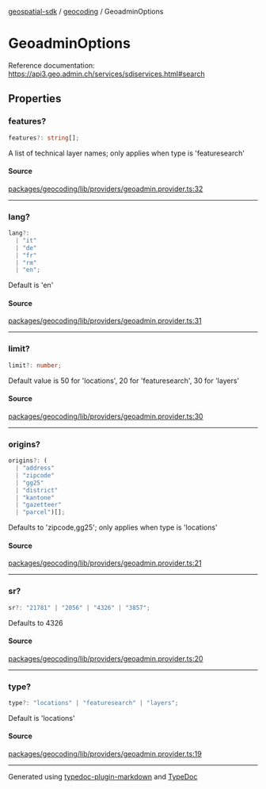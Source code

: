 [geospatial-sdk](../../index.md) / [geocoding](../index.md) / GeoadminOptions

# GeoadminOptions

Reference documentation: https://api3.geo.admin.ch/services/sdiservices.html#search

## Properties

### features?

```ts
features?: string[];
```

A list of technical layer names; only applies when type is 'featuresearch'

#### Source

[packages/geocoding/lib/providers/geoadmin.provider.ts:32](https://github.com/jahow/geospatial-sdk/blob/eda8b4f/packages/geocoding/lib/providers/geoadmin.provider.ts#L32)

***

### lang?

```ts
lang?: 
  | "it"
  | "de"
  | "fr"
  | "rm"
  | "en";
```

Default is 'en'

#### Source

[packages/geocoding/lib/providers/geoadmin.provider.ts:31](https://github.com/jahow/geospatial-sdk/blob/eda8b4f/packages/geocoding/lib/providers/geoadmin.provider.ts#L31)

***

### limit?

```ts
limit?: number;
```

Default value is 50 for 'locations', 20 for 'featuresearch', 30 for 'layers'

#### Source

[packages/geocoding/lib/providers/geoadmin.provider.ts:30](https://github.com/jahow/geospatial-sdk/blob/eda8b4f/packages/geocoding/lib/providers/geoadmin.provider.ts#L30)

***

### origins?

```ts
origins?: (
  | "address"
  | "zipcode"
  | "gg25"
  | "district"
  | "kantone"
  | "gazetteer"
  | "parcel")[];
```

Defaults to 'zipcode,gg25'; only applies when type is 'locations'

#### Source

[packages/geocoding/lib/providers/geoadmin.provider.ts:21](https://github.com/jahow/geospatial-sdk/blob/eda8b4f/packages/geocoding/lib/providers/geoadmin.provider.ts#L21)

***

### sr?

```ts
sr?: "21781" | "2056" | "4326" | "3857";
```

Defaults to 4326

#### Source

[packages/geocoding/lib/providers/geoadmin.provider.ts:20](https://github.com/jahow/geospatial-sdk/blob/eda8b4f/packages/geocoding/lib/providers/geoadmin.provider.ts#L20)

***

### type?

```ts
type?: "locations" | "featuresearch" | "layers";
```

Default is 'locations'

#### Source

[packages/geocoding/lib/providers/geoadmin.provider.ts:19](https://github.com/jahow/geospatial-sdk/blob/eda8b4f/packages/geocoding/lib/providers/geoadmin.provider.ts#L19)

***

Generated using [typedoc-plugin-markdown](https://www.npmjs.com/package/typedoc-plugin-markdown) and [TypeDoc](https://typedoc.org/)
